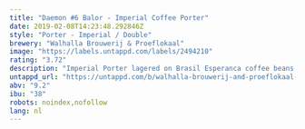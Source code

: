 ```yaml
---
title: "Daemon #6 Balor - Imperial Coffee Porter"
date: 2019-02-08T14:23:48.292846Z
style: "Porter - Imperial / Double"
brewery: "Walhalla Brouwerij & Proeflokaal"
image: "https://labels.untappd.com/labels/2494210"
rating: "3.72"
description: "Imperial Porter lagered on Brasil Esperanca coffee beans roasted by Keppler Coffee. Named after the Celtic giant whose powerful eye spreads death and destruction. Limited to 2.500 bottles. Released: February 2018 "
untappd_url: "https://untappd.com/b/walhalla-brouwerij-and-proeflokaal-daemon-6-balor-imperial-coffee-porter/2494210"
abv: "9.2"
ibu: "38"
robots: noindex,nofollow
lang: nl
---
```

